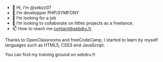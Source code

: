 - 👋 Hi, I’m @sebzz07
- 👀 I’m developper PHP/SYMFONY
- 🌱 I’m looking for a job
- 💞️ I’m looking to collaborate on littles projects as a freelance.
- 📫 How to reach me contact@sebdru.fr

Thanks to OpenClassrooms and freeCodeCamp, I started to learn by myself languages such as HTML5, CSS3 and JavaScript.

You can find my training ground on sebdru.fr
